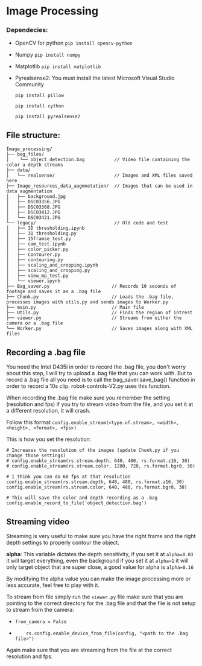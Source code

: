 # Image Processing 

### Dependecies:

-   OpenCV for python `pip install opencv-python`
-   Numpy       `pip install numpy`
-   Matplotlib `pip install matplotlib`
-   Pyrealsense2:
You must install the latest Microsoft Visual Studio Community

    `pip install pillow`
    
    `pip install cython`
    
    `pip install pyrealsense2`
    
    
 ## File structure:
 

    Image_processing/
    ├── bag_files/
    │    └── object_detection.bag           // Video file containing the color a depth streams
    ├── data/
    │   └── realsense/                      // Images and XML files saved here
    ├── Image_resources_data_augmnetation/  // Images that can be used in data augmentation 
    │   ├── background.jpg
    │   ├── DSC03356.JPG
    │   ├── DSC03368.JPG
    │   ├── DSC03412.JPG
    │   └── DSC03421.JPG
    └── legacy/                             // Old code and test
    │   ├── 3D thresholding.ipynb
    │   ├── 3D thresholding.py
    │   ├── 15framse_test.py
    │   ├── cam_test.ipynb
    │   ├── color_picker.py
    │   ├── Contourer.py
    │   ├── contouring.py
    │   ├── scaling_and_cropping.ipynb
    │   ├── scaling_and_cropping.py
    │   ├── view_mp_test.py
    │   └── viewer.ipynb
    ├── Bag_saver.py                       // Records 10 seconds of footage and saves it as a .bag file
    ├── Chunk.py                           // Loads the .bag file, processes images with utils.py and sends images to Worker.py  
    ├── main.py                            // Main file
    ├── Utils.py                           // Finds the region of intrest 
    ├── viewer.py                          // Streams from either the camera or a .bag file
    └── Worker.py                          // Saves images along with XML files 
    

 ## Recording a .bag file
 
You need the Intel D435i in order to record the .bag file, you don't worry about this step, I will try to upload a .bag
file that you can work with. But to record a .bag file all you need is to call the bag_saver.save_bag() function in order to record a 10s clip.
robot-controls-V2.py uses this function.

When recording the .bag file make sure you remember the setting (resolution and fps)
if you try to stream video from the file, and you set it at a different resolution, it will crash.

Follow this format `config.enable_stream(<type.of.stream>, <width>, <height>, <format>, <fps>)`

This is how you set the resolution:

    # Increases the resolution of the images (update Chunk.py if you change those settings)
    # config.enable_stream(rs.stream.depth, 640, 480, rs.format.z16, 30)
    # config.enable_stream(rs.stream.color, 1280, 720, rs.format.bgr8, 30)

    # I think you can do 60 fps at that resolution
    config.enable_stream(rs.stream.depth, 640, 480, rs.format.z16, 30)
    config.enable_stream(rs.stream.color, 640, 480, rs.format.bgr8, 30)

    # This will save the color and depth recording as a .bag
    config.enable_record_to_file('object_detection.bag')
    
## Streaming video 

Streaming is very useful to make sure you have the right frame and the right depth settings to 
properly contour the object.

__alpha__: This variable dictates the depth sensitivity, if you set it at `alpha=0.03` it will target everything, even the background
if you set it at `alpha=1` it will only target object that are super close, a good value for alpha is `alpha=0.16` 

By modifying the alpha value you can make the image processing more or less accurate, feel free to play with it.

To stream from file simply run the `viewer.py` file make sure that you are pointing to the correct
directory for the .bag file and that the file is not setup to stream from the camera:

-   `from_camera = False`

-    `    rs.config.enable_device_from_file(config, "<path to the .bag file>")`

Again make sure that you are streaming from the file at the correct resolution and fps.